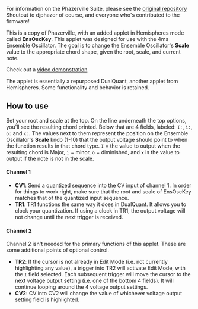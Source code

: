 For information on the Phazerville Suite, please see the [original repository](https://github.com/djphazer/O_C-Phazerville)
Shoutout to djphazer of course, and everyone who's contributed to the firmware!

This is a copy of Phazerville, with an added applet in Hemispheres mode called **EnsOscKey**.
This applet was designed for use with the 4ms Ensemble Oscillator. The goal is to change the Ensemble Oscillator's **Scale** value to the appropriate chord shape, given the root, scale, and current note.

Check out a [video demonstration](https://youtu.be/lqLH0176VFw?si=NIXoEPxWpawai7iP)

The applet is essentially a repurposed DualQuant, another applet from Hemispheres. Some functionality and behavior is retained.

## How to use
Set your root and scale at the top. On the line underneath the top options, you'll see the resulting chord printed. Below that are 4 fields, labeled: `I:`, `i:`, `o:` and `x:`. The values next to them represent the position on the Ensemble Oscillator's **Scale** knob (1-10) that the output voltage should point to when the function results in that chord type.
`I` = the value to output when the resulting chord is Major, `i` = minor, `o` = diminished, and `x` is the value to output if the note is not in the scale.

#### Channel 1
- **CV1**: Send a quantized sequence into the CV input of channel 1. In order for things to work right, make sure that the root and scale of EnsOscKey matches that of the quantized input sequence.
- **TR1**: TR1 functions the same way it does in DualQuant. It allows you to clock your quantization. If using a clock in TR1, the output voltage will not change until the next trigger is received.

#### Channel 2
Channel 2 isn't needed for the primary functions of this applet. These are some additional points of optional control.
- **TR2**: If the cursor is not already in Edit Mode (i.e. not currently highlighting any value), a trigger into TR2 will activate Edit Mode, with the `I` field selected. Each subsequent trigger will move the cursor to the next voltage output setting (i.e. one of the bottom 4 fields). It will continue looping around the 4 voltage output settings.
- **CV2**: CV into CV2 will change the value of whichever voltage output setting field is highlighted.
  


